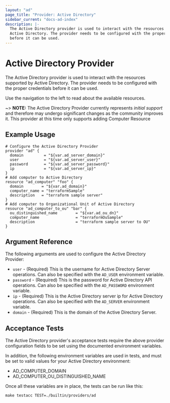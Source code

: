 ```yaml
---
layout: "ad"
page_title: "Provider: Active Directory"
sidebar_current: "docs-ad-index"
description: |-
  The Active Directory provider is used to interact with the resources supported by
  Active Directory. The provider needs to be configured with the proper credentials
  before it can be used.
---
```


# Active Directory Provider

The Active Directory provider is used to interact with the resources supported by
Active Directory.
The provider needs to be configured with the proper credentials before it can be used.

Use the navigation to the left to read about the available resources.

~> **NOTE:** The Active Directory Provider currently represents _initial support_
and therefore may undergo significant changes as the community improves it. This
provider at this time only supports adding Computer Resource

## Example Usage

```hcl
# Configure the Active Directory Provider
provider "ad" {
  domain         = "${var.ad_server_domain}"
  user           = "${var.ad_server_user}"
  password       = "${var.ad_server_password}"
  ip             = "${var.ad_server_ip}"
}
# Add computer to Active Directory
resource "ad_computer" "foo" {
  domain        = "${var.ad_domain}"
  computer_name = "terraformSample"
  description   = "terraform sample server"
}
# Add computer to Organizational Unit of Active Directory
resource "ad_computer_to_ou" "bar" {
  ou_distinguished_name        = "${var.ad_ou_dn}"
  computer_name                = "terraformOuSample"
  description                  = "terraform sample server to OU"
}
```

## Argument Reference

The following arguments are used to configure the Active Directory Provider:

* `user` - (Required) This is the username for Active Directory Server operations. Can also
  be specified with the `AD_USER` environment variable.
* `password` - (Required) This is the password for Active Directory API operations. Can
  also be specified with the `AD_PASSWORD` environment variable.
* `ip` - (Required) This is the Active Directory server ip for Active Directory
  operations. Can also be specified with the `AD_SERVER` environment
  variable.
* `domain` - (Required) This is the domain of the Active Directory Server.

## Acceptance Tests

The Active Directory provider's acceptance tests require the above provider
configuration fields to be set using the documented environment variables.

In addition, the following environment variables are used in tests, and must be
set to valid values for your Active Directory environment:

 * AD\_COMPUTER\_DOMAIN
 * AD\_COMPUTER\_OU\_DISTINGUISHED\_NAME

Once all these variables are in place, the tests can be run like this:

```
make testacc TEST=./builtin/providers/ad
```
